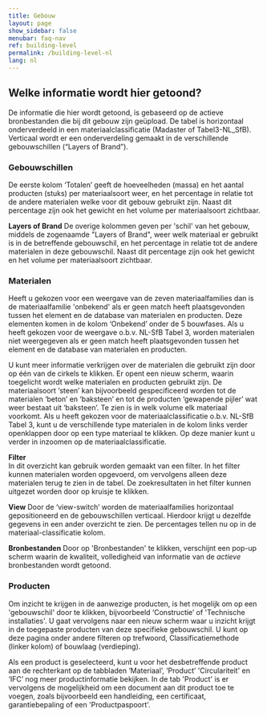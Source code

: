 ```yaml
---
title: Gebouw
layout: page
show_sidebar: false
menubar: faq-nav
ref: building-level
permalink: /building-level-nl
lang: nl
---
```


## Welke informatie wordt hier getoond?
De informatie die hier wordt getoond, is gebaseerd op de actieve bronbestanden die bij dit gebouw zijn geüpload. De tabel is horizontaal onderverdeeld in een materiaalclassificatie (Madaster of Tabel3-NL_SfB). Verticaal wordt er een onderverdeling gemaakt in de verschillende gebouwschillen (“Layers of Brand”).


### Gebouwschillen
De eerste kolom ‘Totalen’ geeft de hoeveelheden (massa) en het aantal producten (stuks) per materiaalsoort weer, en het percentage in relatie tot de andere materialen welke voor dit gebouw gebruikt zijn. Naast dit percentage zijn ook het gewicht en het volume per materiaalsoort zichtbaar. 

**Layers of Brand** De overige kolommen geven per 'schil' van het gebouw, middels de zogenaamde "Layers of Brand", weer welk materiaal er gebruikt is in de betreffende gebouwschil, en het percentage in relatie tot de andere materialen in deze gebouwschil. Naast dit percentage zijn ook het gewicht en het volume per materiaalsoort zichtbaar.


### Materialen
Heeft u gekozen voor een weergave van de zeven materiaalfamilies dan is de materiaalfamilie 'onbekend' als er geen match heeft plaatsgevonden tussen het element en de database van materialen en producten. Deze elementen komen in de kolom ‘Onbekend’ onder de 5 bouwfases. Als u heeft gekozen voor de weergave o.b.v. NL-SfB Tabel 3, worden materialen niet weergegeven als er geen match heeft plaatsgevonden tussen het element en de database van materialen en producten.

U kunt meer informatie verkrijgen over de materialen die gebruikt zijn door op één van de cirkels te klikken. Er opent een nieuw scherm, waarin toegelicht wordt welke materialen en producten gebruikt zijn. De materiaalsoort ‘steen’ kan bijvoorbeeld gespecificeerd worden tot de materialen ‘beton’ en ‘baksteen’ en tot de producten ‘gewapende pijler’ wat weer bestaat uit ‘baksteen’. Te zien is in welk volume elk materiaal voorkomt. Als u heeft gekozen voor de materiaalclassificatie o.b.v. NL-SfB Tabel 3, kunt u de verschillende type materialen in de kolom links verder openklappen door op een type materiaal te klikken. Op deze manier kunt u verder in inzoomen op de materiaalclassificatie.

**Filter**  
In dit overzicht kan gebruik worden gemaakt van een filter. In het filter kunnen materialen worden opgevoerd, om vervolgens alleen deze materialen terug te zien in de tabel. De zoekresultaten in het filter kunnen uitgezet worden door op kruisje te klikken. 

**View**
Door de ‘view-switch’ worden de materiaalfamilies horizontaal gepositioneerd en de gebouwschillen verticaal. Hierdoor krijgt u dezelfde gegevens in een ander overzicht te zien. De percentages tellen nu op in de materiaal-classificatie kolom.

**Bronbestanden**
Door op 'Bronbestanden' te klikken, verschijnt een pop-up scherm waarin de kwaliteit, volledigheid van informatie van de _actieve_ bronbestanden wordt getoond.


### Producten
Om inzicht te krijgen in de aanwezige producten, is het mogelijk om op een 'gebouwschil' door te klikken, bijvoorbeeld ‘Constructie’ of 'Technische installaties'. U gaat vervolgens naar een nieuw scherm waar u inzicht krijgt in de toegepaste producten van deze specifieke gebouwschil. U kunt op deze pagina onder andere filteren op trefwoord, Classificatiemethode (linker kolom) of bouwlaag (verdieping).

Als een product is geselecteerd, kunt u voor het desbetreffende product aan de rechterkant op de tabbladen ‘Materiaal’, ‘Product’ 'Circulariteit' en ‘IFC’ nog meer productinformatie bekijken. In de tab 'Product' is er vervolgens de mogelijkheid om een document aan dit product toe te voegen, zoals bijvoorbeeld een handleiding, een certificaat, garantiebepaling of een 'Productpaspoort'.

